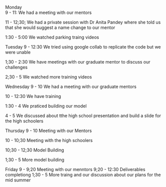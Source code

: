 Monday  
9  - 11: We had a meeting with our mentors

11 - 12;30; We had a private session with Dr Anita Pandey where she told us that she would suggest a name change to our mentor

1:30 - 5:00 We watched parking traing videos

Tuesday
9 - 12:30 We tried using google collab to replicate the code but we were unable

1;30 -  2:30 We have meetings with our graduate mentor to discuss our challenges

2;30 - 5 We watched more training videos

Wednesday
9 - 10 We  had a meeting with our graduate mentors

10 -  12:30 We have training

1:30 - 4 We praticed building our model

4 - 5 We discussed about tthe high school presentation and build a slide for the high schoolers

Thursday
9 - 10 Meeting with our Mentors

10 -  10;30 Meeting with the high schoolers

10;30 - 12;30 Model Building

1;30 - 5 More model building

Friday
9 - 9;20 Meeting with our menntors
9;20 -  12:30  Deliverables completiong
1;30 - 5 More traing and our discussion about our plans for the mid summer


